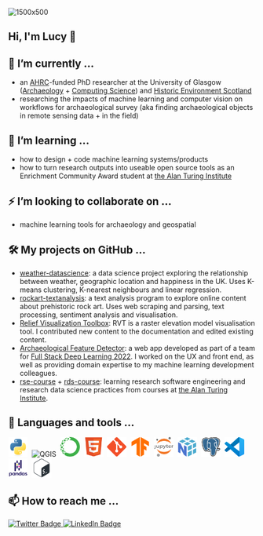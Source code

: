 ![1500x500](https://user-images.githubusercontent.com/81825476/233440429-e98b317a-d726-4875-8116-f6856427921f.jpg)

## Hi, I'm Lucy 👋

## 🔭 I’m currently ...
- an [AHRC](https://twitter.com/ahrcpress)-funded PhD researcher at the University of Glasgow ([Archaeology](https://twitter.com/UofGArchaeo) + [Computing Science](https://twitter.com/GlasgowCS)) and [Historic Environment Scotland](https://twitter.com/HistEnvScot)
- researching the impacts of machine learning and computer vision on workflows for archaeological survey (aka finding archaeological objects in remote sensing data + in the field)

## 🌱 I’m learning ...
- how to design + code machine learning systems/products
- how to turn research outputs into useable open source tools as an Enrichment Community Award student at [the Alan Turing Institute](https://twitter.com/turinginst)

## ⚡ I’m looking to collaborate on ...
- machine learning tools for archaeology and geospatial

## 🛠️ My projects on GitHub ...
- [weather-datascience](https://github.com/lakillo/weather-datascience): a data science project exploring the relationship between weather, geographic location and happiness in the UK. Uses K-means clustering, K-nearest neighbours and linear regression. 
- [rockart-textanalysis](https://github.com/lakillo/rockart-textanalysis): a text analysis program to explore online content about prehistoric rock art. Uses web scraping and parsing, text processing, sentiment analysis and visualisation. 
- [Relief Visualization Toolbox](https://github.com/EarthObservation/RVT_py): RVT is a raster elevation model visualisation tool. I contributed new content to the documentation and edited existing content.
- [Archaeological Feature Detector](https://fullstackdeeplearning.com/course/2022/project-showcase/#archaeological-feature-detector): a web app developed as part of a team for [Full Stack Deep Learning 2022](https://fullstackdeeplearning.com/course/2022/). I worked on the UX and front end, as well as providing domain expertise to my machine learning development colleagues.
- [rse-course](https://github.com/lakillo/rse-course) + [rds-course](https://github.com/lakillo/rds-course): learning research software engineering and research data science practices from courses at [the Alan Turing Institute](https://twitter.com/turinginst).

## 🧰 Languages and tools ...
<div>
  <img src="https://github.com/devicons/devicon/blob/1119b9f84c0290e0f0b38982099a2bd027a48bf1/icons/python/python-original.svg" title="Python" alt="Python" width="40" height="40"/>&nbsp;
  <img src="https://wiki.osgeo.org/w/images/b/b6/Qgis-icon128.png" title="QGIS" alt="QGIS" width="40" height="40"/>&nbsp;
    <img src="https://github.com/devicons/devicon/blob/1119b9f84c0290e0f0b38982099a2bd027a48bf1/icons/anaconda/anaconda-original.svg" title="Anaconda" alt="Anaconda" width="40" height="40"/>&nbsp;
    <img src="https://github.com/devicons/devicon/blob/1119b9f84c0290e0f0b38982099a2bd027a48bf1/icons/html5/html5-original.svg" title="HTML5" alt="HTML5" width="40" height="40"/>&nbsp;
    <img src="https://github.com/devicons/devicon/blob/1119b9f84c0290e0f0b38982099a2bd027a48bf1/icons/git/git-plain.svg" title="Git" alt="Git" width="40" height="40"/>&nbsp;
  <img src="https://github.com/devicons/devicon/blob/1119b9f84c0290e0f0b38982099a2bd027a48bf1/icons/tensorflow/tensorflow-original.svg" title="Tensorflow" alt="Tensorflow" width="40" height="40"/>&nbsp;
  <img src="https://github.com/devicons/devicon/blob/1119b9f84c0290e0f0b38982099a2bd027a48bf1/icons/jupyter/jupyter-original-wordmark.svg" title="Jupyter" alt="Jupyter" width="40" height="40"/>&nbsp;
  <img src="https://github.com/devicons/devicon/blob/1119b9f84c0290e0f0b38982099a2bd027a48bf1/icons/numpy/numpy-original.svg" title="Numpy" alt="Numpy" width="40" height="40"/>&nbsp;
  <img src="https://github.com/devicons/devicon/blob/1119b9f84c0290e0f0b38982099a2bd027a48bf1/icons/postgresql/postgresql-original.svg" title="PostgreSQL" alt="PostgreSQL" width="40" height="40"/>&nbsp;
  <img src="https://github.com/devicons/devicon/blob/1119b9f84c0290e0f0b38982099a2bd027a48bf1/icons/vscode/vscode-original.svg" title="VS Code" alt="VS Code" width="40" height="40"/>&nbsp;
  <img src="https://github.com/devicons/devicon/blob/1119b9f84c0290e0f0b38982099a2bd027a48bf1/icons/pandas/pandas-original-wordmark.svg" title="Pandas" alt="Pandas" width="40" height="40"/>&nbsp;
  <img src="https://github.com/devicons/devicon/blob/1119b9f84c0290e0f0b38982099a2bd027a48bf1/icons/bash/bash-plain.svg" title="Bash" alt="Bash" width="40" height="40"/>&nbsp;
</div>

## 📫 How to reach me ...
<div id="badges">
  <a href="https://twitter.com/lucykilloran_">
    <img src="https://img.shields.io/badge/Twitter-blue?style=for-the-badge&logo=twitter&logoColor=white" alt="Twitter Badge"/>
  </a>
  <a href="https://www.linkedin.com/in/lucykilloran/">
    <img src="https://img.shields.io/badge/LinkedIn-blue?style=for-the-badge&logo=linkedin&logoColor=white" alt="LinkedIn Badge"/>
  </a>
</div>
